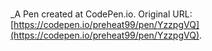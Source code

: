 # 
 _A Pen created at CodePen.io. Original URL: [https://codepen.io/preheat99/pen/YzzpgVQ](https://codepen.io/preheat99/pen/YzzpgVQ).

 